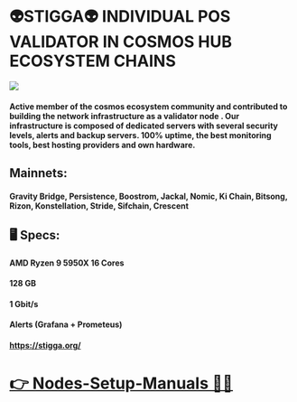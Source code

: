 # 👽STIGGA👽 INDIVIDUAL POS VALIDATOR IN COSMOS HUB ECOSYSTEM CHAINS  

![](https://komarev.com/ghpvc/?username=Alexmed911)

#### Active member of the cosmos ecosystem community and contributed to building the network infrastructure as a validator node . Our infrastructure is composed of dedicated servers with several security levels, alerts and backup servers. 100% uptime, the best monitoring tools, best hosting providers and own hardware.

## Mainnets: 

#### Gravity Bridge, Persistence, Boostrom, Jackal, Nomic, Ki Chain, Bitsong, Rizon, Konstellation, Stride, Sifchain, Crescent


## 🖥 Specs:

#### AMD Ryzen 9 5950X 16 Cores

#### 128 GB 

#### 1 Gbit/s 

#### Alerts (Grafana + Prometeus)

#### https://stigga.org/


# <a href="https://github.com/Alexmed911/Nodes-Setup-Manuals">👉 Nodes-Setup-Manuals 🧑‍💻</a>

